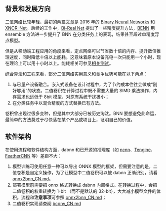 ## 背景和发展方向

二值网络比较年轻，最初的两篇文章是 2016 年的 [Binary Neural Networks](https://arxiv.org/abs/1602.02830) 和 [XNOR-Net](https://arxiv.org/abs/1603.05279)。后续的工作中，[Bi-Real Net](https://arxiv.org/abs/1808.00278) 提出了一些精度提升方法，[BENN](https://arxiv.org/abs/1806.07550v2) 用 ensemble 方法进一步提升了 BNN 在分类任务上的表现，结果甚至超过单精度浮点模型。

但是从移动端工程应用的角度来看，定点网络可以节省数十倍的内存、提升数倍推理速度，同时降低十倍以上能耗。这意味着原本设备充电一次只能用一个小时，现在理论上可以用十小时以上。能耗相关可参见[相关测试](https://camo.githubusercontent.com/e725038be60ce4bb698b22480603b636a92beeaf/687474703a2f2f66696c652e656c656366616e732e636f6d2f776562312f4d30302f35352f37392f7049594241467373565f5341504f63534141435742546f6d6531633033392e706e67)。

综合算法和工程来看，部分二值网络实用意义和竞争优势可能在以下两点：

1. 与已量产设备融合。嵌入式设备在设计过程中，为了节约成本往往会做成“刚好够用”的状态。二值卷积在计算过程中既不需要大量的 SIMD 乘法操作，内存需求也远低于 8bit 模型，对原有系统干扰极小；
2. 在分类任务中以混合精度的方式替换已有方法。

卷积曾出现过很多变种，但是其中大部分已被历史淘汰。BNN 要想避免此命运，最简单的方法莫过于尽快落在某个产品或项目上，证明自己的价值。


## 软件架构
在使用流程和软件结构方面，dabnn 和已开源的推理库（如 [ncnn](https://github.com/Tencent/ncnn)、[Tengine](https://github.com/OAID/Tengine)、[FeatherCNN](https://github.com/Tencent/FeatherCNN) 等）差距不大：

1. 模型训练可使用任意一种可以导出 ONNX 模型的框架，但需要注意的是，二值卷积是自定义操作，为了让模型中二值卷积可以被 dabnn 正确识别，请看 [onnx2bnn_CN.md](docs/onnx2bnn_CN.md)。
1. 部署模型前需要把 onnx 格式转换成 dabnn 内部格式。在转换过程中，会把二值卷积的权重转换为 1-bit （而不是默认的 32-bit），大大减小模型文件的体积。流程和**注意事项**可参照 [onnx2bnn_CN.md](docs/onnx2bnn_CN.md)；
3. 二值卷积实现请查阅 [bconv_CN.md](docs/bconv_CN.md)
